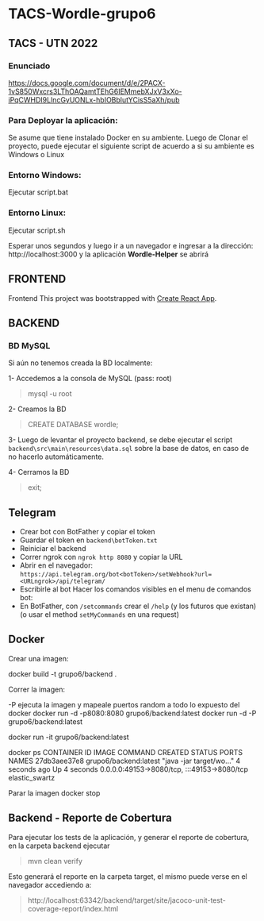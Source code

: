 # TACS-Wordle-grupo6

## TACS - UTN 2022

### Enunciado
https://docs.google.com/document/d/e/2PACX-1vS850Wxcrs3LThOAQamtTEhG6IEMmebXJxV3xXo-iPqCWHDI9LlncGyUONLx-hbIOBblutYCisS5aXh/pub


### Para Deployar la aplicación:
Se asume que tiene instalado Docker en su ambiente.
Luego de Clonar el proyecto, puede ejecutar el siguiente script de acuerdo a si su ambiente es Windows o Linux

### Entorno Windows:
Ejecutar script.bat

### Entorno Linux:
Ejecutar script.sh

Esperar unos segundos y luego ir a un navegador e ingresar a la dirección: http://localhost:3000
y la aplicaciòn **Wordle-Helper** se abrirá


## FRONTEND
Frontend This project was bootstrapped with [Create React App](https://github.com/facebook/create-react-app).

## BACKEND
### BD MySQL
Si aún no tenemos creada la BD localmente:

1- Accedemos a la consola de MySQL (pass: root)
>mysql -u root

2- Creamos la BD
>CREATE DATABASE wordle;

3- Luego de levantar el proyecto backend, se debe ejecutar el script `backend\src\main\resources\data.sql` sobre la base de datos, en caso de no hacerlo automáticamente.

4- Cerramos la BD
>exit;

## Telegram

- Crear bot con BotFather y copiar el token
- Guardar el token en `backend\botToken.txt`
- Reiniciar el backend
- Correr ngrok con `ngrok http 8080` y copiar la URL
- Abrir en el navegador: `https://api.telegram.org/bot<botToken>/setWebhook?url=<URLngrok>/api/telegram/`
- Escribirle al bot
Hacer los comandos visibles en el menu de comandos bot:
- En BotFather, con `/setcommands` crear el `/help` (y los futuros que existan) (o usar el method `setMyCommands` en una request)

## Docker

Crear una imagen:

docker build -t grupo6/backend .

Correr la imagen:

-P ejecuta la imagen y mapeale puertos random a todo lo expuesto del docker
docker run -d -p8080:8080 grupo6/backend:latest
docker run -d -P grupo6/backend:latest


docker run -it grupo6/backend:latest

docker ps
CONTAINER ID   IMAGE                   COMMAND                  CREATED         STATUS         PORTS                                         NAMES
27db3aee37e8   grupo6/backend:latest   "java -jar target/wo…"   4 seconds ago   Up 4 seconds   0.0.0.0:49153->8080/tcp, :::49153->8080/tcp   elastic_swartz

Parar la imagen
docker stop <NAME>


## Backend - Reporte de Cobertura
Para ejecutar los tests de la aplicación, y generar el reporte de cobertura, en la carpeta backend ejecutar
>mvn clean verify

Esto generará el reporte en la carpeta target, el mismo puede verse en el navegador accediendo a:
> http://localhost:63342/backend/target/site/jacoco-unit-test-coverage-report/index.html
